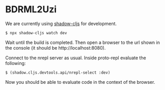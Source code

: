 # BDRML2Uzi

We are currently using [shadow-cljs](https://github.com/thheller/shadow-cljs) for development.

    $ npx shadow-cljs watch dev

Wait until the build is completed. Then open a browser to the url shown in the console (it should be http://localhost:8080).

Connect to the nrepl server as usual. Inside proto-repl evaluate the following:

    $ (shadow.cljs.devtools.api/nrepl-select :dev)

Now you should be able to evaluate code in the context of the browser.
